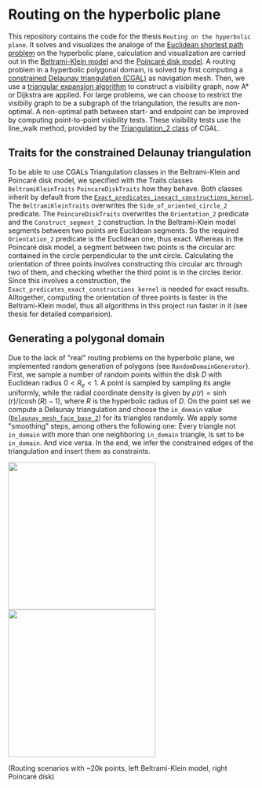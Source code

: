 # Routing on the hyperbolic plane
This repository contains the code for the thesis `Routing on the hyperbolic plane`. It solves and visualizes the analoge of the [Euclidean shortest 
path problem](https://en.wikipedia.org/wiki/Euclidean_shortest_path) on the hyperbolic plane, calculation and visualization are carried out in the 
[Beltrami-Klein model](https://en.wikipedia.org/wiki/Beltrami%E2%80%93Klein_model) and the [Poincaré disk model](https://en.wikipedia.org/wiki/Poincar%C3%A9_disk_model). A routing problem in a hyperbolic polygonal domain,
is solved by first computing a [constrained Delaunay triangulation (CGAL)](https://doc.cgal.org/latest/Triangulation_2/index.html#Section_2D_Triangulations_Constrained_Delaunay)
as navigation mesh. Then, we use a [triangular expansion algorithm](https://www.researchgate.net/figure/Triangular-expansion-algorithm-recursion-entering-triangle-through-edge-e_fig1_260873070) 
to construct a visibility graph, now A* or Dijkstra are applied. For large problems, we can choose to restrict the visibiliy graph to be
a subgraph of the triangulation, the results are non-optimal. A non-optimal path between start- and endpoint can be improved by computing point-to-point
visibility tests. These visibility tests use the line_walk method, provided by the [Triangulation_2 class](https://pages.github.com/) of CGAL.
## Traits for the constrained Delaunay triangulation
To be able to use CGALs Triangulation classes in the Beltrami-Klein and Poincaré disk model, we specified with the Traits classes `BeltramiKleinTraits` `PoincareDiskTraits` how they behave. Both classes inherit by default from the [`Exact_predicates_inexact_constructions_kernel`](https://doc.cgal.org/latest/Kernel_23/classCGAL_1_1Exact__predicates__inexact__constructions__kernel.html). The `BeltramiKleinTraits` overwrites the `Side_of_oriented_circle_2` predicate. The `PoincareDiskTraits` overwrites the `Orientation_2` predicate and the `Construct_segment_2` construction. In the Beltrami-Klein model segments between two points are Euclidean segments. So the required `Orientation_2` predicate is the Euclidean one, thus exact. Whereas in the Poincaré disk model, a segment between two points is the circular arc contained in the circle perpendicular to the unit circle. Calculating the orientation of three points involves constructing this circular arc through two of them, and checking whether the third point is in the circles iterior. Since this involves a construction, the `Exact_predicates_exact_constructions_kernel`
is needed for exact results. Alltogether, computing the orientation of three points is faster in the Beltrami-Klein model, thus all algorithms in this project run faster in it (see thesis for detailed comparision). 
## Generating a polygonal domain
Due to the lack of "real" routing problems on the hyperbolic plane, we implemented random generation of polygons (see `RandomDomainGenerator`). First, we sample a number of random points within the disk $D$ with Euclidean radius $0 < R_e < 1$. A point is sampled by sampling its angle uniformly, while the radial coordinate density is given by $\rho(r)=\sinh(r) / (\cosh(R)-1)$, where $R$ is the hyperbolic radius of $D$. On the point set we compute a Delaunay triangulation and choose the `in_domain` value ([`Delaunay_mesh_face_base_2`](https://doc.cgal.org/latest/Mesh_2/classCGAL_1_1Delaunay__mesh__face__base__2.html)) for its triangles randomly. We apply some "smoothing" steps, among others the following one: Every triangle not `in_domain` with more than one neighboring `in_domain` triangle, is set to be `in_domain`. And vice versa.
In the end, we infer the constrained edges of the triangulation and insert them as constraints.

<img src="https://github.com/user-attachments/assets/c74927c3-6a4e-46ee-ab8c-5ae0fb7d053e" width="300">
<img src="https://github.com/user-attachments/assets/f24cd5ae-f9bd-41f7-9df6-ac22e8955da4" width="300">

(Routing scenarios with ~20k points, left Beltrami-Klein model, right Poincaré disk)

